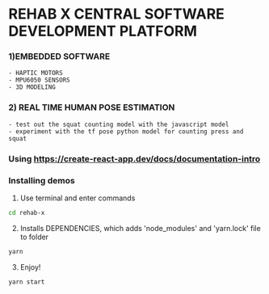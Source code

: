 # REHAB X CENTRAL SOFTWARE DEVELOPMENT PLATFORM 
###  1)EMBEDDED SOFTWARE  
    - HAPTIC MOTORS
    - MPU6050 SENSORS 
    - 3D MODELING
###  2) REAL TIME HUMAN POSE ESTIMATION 
    - test out the squat counting model with the javascript model
    - experiment with the tf pose python model for counting press and squat
  
### Using https://create-react-app.dev/docs/documentation-intro
  
### Installing demos

1. Use terminal and enter commands
```sh
cd rehab-x
```
2. Installs DEPENDENCIES, which adds 'node_modules' and 'yarn.lock' file to folder
```sh
yarn
```
3. Enjoy!
```sh
yarn start
```
